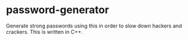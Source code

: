 # password-generator
Generate strong passwords using this in order to slow down hackers and crackers.
This is written in C++.
